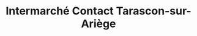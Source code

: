 ---
title: "Intermarché Contact Tarascon-sur-Ariège"
url: /tarascon-sur-ariege/intermarche-contact-tarascon-sur-ariege/
shop: supermarché
---